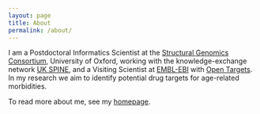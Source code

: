 ```yaml
---
layout: page
title: About
permalink: /about/
---
```


I am a Postdoctoral Informatics Scientist at the [Structural Genomics Consortium](https://www.thesgc.org/scientists/groups/oxford), University of Oxford, working with the knowledge-exchange network [UK SPINE](https://www.kespine.org.uk/about/university-oxford), and a Visiting Scientist at [EMBL-EBI](https://www.ebi.ac.uk/) with [Open Targets](https://www.opentargets.org/). In my research we aim to identify potential drug targets for age-related morbidities.

To read more about me, see my [homepage](https://clarewest.github.io/). 
